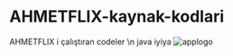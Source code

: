 # AHMETFLIX-kaynak-kodlari
 AHMETFLIX i çalıştıran codeler \n
 java iyiya
 ![applogo](https://user-images.githubusercontent.com/67108558/159116906-14165da6-0c55-4703-b6f8-b414f31c5c9b.png)
